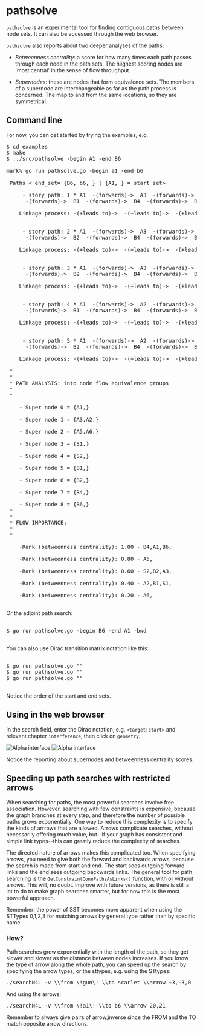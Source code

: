 
# pathsolve

`pathsolve` is an experimental tool for finding contiguous paths between node sets.
It can also be accessed through the web browser.

`pathsolve` also reports about two deeper analyses of the paths:

* *Betweenness centrality*:  a score for how many times each path passes through each node in the path sets.
The hiighest scoring nodes are 'most central' in the sense of flow throughput.

* *Supernodes*: these are nodes that form equivalence sets. The members of a supernode are interchangeable as far
as the path process is concerned. The map to and from the same locations, so they are symmetrical.

## Command line

For now, you can get started by trying the examples, e.g.
<pre>
$ cd examples
$ make
$ ../src/pathsolve -begin A1 -end B6 

mark% go run pathsolve.go -begin a1 -end b6 

 Paths < end_set= {B6, b6, } | {A1, } = start set>

     - story path: 1 * A1  -(forwards)->  A3  -(forwards)->  A5  -(forwards)->  S1
      -(forwards)->  B1  -(forwards)->  B4  -(forwards)->  B6

    Linkage process: -(+leads to)->  -(+leads to)->  -(+leads to)->  -(+leads to)->  -(+leads to)->  -(+leads to)-> . 


     - story path: 2 * A1  -(forwards)->  A3  -(forwards)->  A5  -(forwards)->  S2
      -(forwards)->  B2  -(forwards)->  B4  -(forwards)->  B6

    Linkage process: -(+leads to)->  -(+leads to)->  -(+leads to)->  -(+leads to)->  -(+leads to)->  -(+leads to)-> . 


     - story path: 3 * A1  -(forwards)->  A3  -(forwards)->  A6  -(forwards)->  S2
      -(forwards)->  B2  -(forwards)->  B4  -(forwards)->  B6

    Linkage process: -(+leads to)->  -(+leads to)->  -(+leads to)->  -(+leads to)->  -(+leads to)->  -(+leads to)-> . 


     - story path: 4 * A1  -(forwards)->  A2  -(forwards)->  A5  -(forwards)->  S1
      -(forwards)->  B1  -(forwards)->  B4  -(forwards)->  B6

    Linkage process: -(+leads to)->  -(+leads to)->  -(+leads to)->  -(+leads to)->  -(+leads to)->  -(+leads to)-> . 


     - story path: 5 * A1  -(forwards)->  A2  -(forwards)->  A5  -(forwards)->  S2
      -(forwards)->  B2  -(forwards)->  B4  -(forwards)->  B6

    Linkage process: -(+leads to)->  -(+leads to)->  -(+leads to)->  -(+leads to)->  -(+leads to)->  -(+leads to)-> . 

 *
 *
 * PATH ANALYSIS: into node flow equivalence groups
 *
 *

    - Super node 0 = {A1,}

    - Super node 1 = {A3,A2,}

    - Super node 2 = {A5,A6,}

    - Super node 3 = {S1,}

    - Super node 4 = {S2,}

    - Super node 5 = {B1,}

    - Super node 6 = {B2,}

    - Super node 7 = {B4,}

    - Super node 8 = {B6,}
 *
 *
 * FLOW IMPORTANCE:
 *
 *

    -Rank (betweenness centrality): 1.00 - B4,A1,B6,

    -Rank (betweenness centrality): 0.80 - A5,

    -Rank (betweenness centrality): 0.60 - S2,B2,A3,

    -Rank (betweenness centrality): 0.40 - A2,B1,S1,

    -Rank (betweenness centrality): 0.20 - A6,

</pre>

Or the adjoint path search:

<pre>

$ go run pathsolve.go -begin B6 -end A1 -bwd

</pre>
You can also use Dirac transition matrix notation like this:
<pre>

$ go run pathsolve.go "<B6|A1>"
$ go run pathsolve.go "<end|start>"
$ go run pathsolve.go "<target|start>"

</pre>
Notice the order of the start and end sets.

## Using in the web browser

In the search field, enter the Dirac notation, e.g. `<target|start>` and relevant chapter `interference`, then click on `geometry`.

![Alpha interface](https://github.com/markburgess/SSTorytime/blob/main/docs/figs/pathsolve1.png 'pathsolving in a web interface')
![Alpha interface](https://github.com/markburgess/SSTorytime/blob/main/docs/figs/pathsolve2.png 'pathsolving in a web interface')


Notice the reporting about supernodes and betweenness centrality scores. 

## Speeding up path searches with restricted arrows

When searching for paths, the most powerful searches involve free association. However, searching with few constraints
is expensive, because the graph branches at every step, and therefore the number of possible paths grows exponentially.
One way to reduce this complexity is to specify the kinds of arrrows that are allowed. 
Arrows complicate searches, without necessarily offering much value, but--if your graph has consistent and simple link
types--this can greatly reduce the complexity of searches.

The directed nature of arrows makes this complicated too. When specifying arrows, you need to give both the forward and backwards arrows, because the search is made from start and end. The start sees outgoing forward links and the end sees outgoing backwards links. The general tool for path searching is the `GetConstraintConePathsAsLinks()` function, with or without arrows. This will, no doubt. improve with future versions, as there is still a lot to do to make graph searches smarter, but for now this is the most powerful approach.

Remember: the power of SST becomes more apparent when using the STTypes 0,1,2,3 for matching arrows by general type rather than by specific name.

### How?

Path searches grow exponentially with the length of the path, so they get slower and slower as the distance between nodes
increases. If you know the type of arrow along the whole path, you can speed up the search by specifying the arrow types, or the sttypes, e.g. using the STtypes:
<pre>
./searchN4L -v \\from \!gun\! \\to scarlet \\arrow +3,-3,0
</pre>
And using the arrows:
<pre>
./searchN4L -v \\from \!a1\! \\to b6 \\arrow 20,21
</pre>
Remember to always give pairs of arrow,inverse since the FROM and the TO match opposite arrow directions.